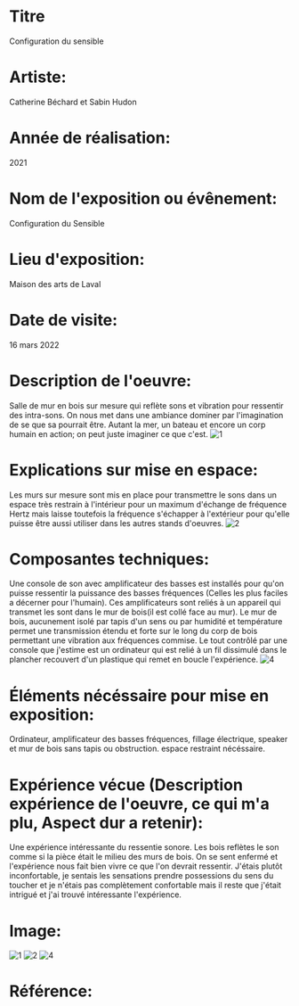 
# Titre
Configuration du sensible
# Artiste:
Catherine Béchard et Sabin Hudon
# Année de réalisation:
2021
# Nom de l'exposition ou évênement:
Configuration du Sensible
# Lieu d'exposition:
Maison des arts de Laval
# Date de visite:
16 mars 2022
# Description de l'oeuvre:
Salle de mur en bois sur mesure qui reflète sons et vibration pour ressentir des intra-sons. On nous met dans une ambiance dominer par l'imagination de se que sa pourrait être. Autant la mer, un bateau et encore un corp humain en action; on peut juste imaginer ce que c'est. 
![1](https://user-images.githubusercontent.com/89608287/159611045-8eac8a4c-554f-4163-9eff-239cfa141db1.png)
# Explications sur mise en espace:
Les murs sur mesure sont mis en place pour transmettre le sons dans un espace très restrain à l'intérieur pour un maximum d'échange de fréquence Hertz mais laisse toutefois la fréquence s'échapper à l'extérieur pour qu'elle puisse être aussi utiliser dans les autres stands d'oeuvres.
![2](https://user-images.githubusercontent.com/89608287/159611120-52aeb77c-6e65-4a99-aec7-f92eb1e3bef7.png)
# Composantes techniques:
Une console de son avec amplificateur des basses est installés pour qu'on puisse ressentir la puissance des basses fréquences (Celles les plus faciles a décerner pour l'humain). Ces amplificateurs sont reliés à un appareil qui transmet les sont dans le mur de bois(il est collé face au mur). Le mur de bois, aucunement isolé par tapis d'un sens ou par humidité et température permet une transmission étendu et forte sur le long du corp de bois permettant une vibration aux fréquences commise. Le tout contrôlé par une console que j'estime est un ordinateur qui est relié à un fil dissimulé dans le plancher recouvert d'un plastique qui remet en boucle l'expérience.
![4](https://user-images.githubusercontent.com/89608287/159611177-9e992891-485f-4185-aae0-1e2ea4749a24.png)
# Éléments nécéssaire pour mise en exposition:
Ordinateur, amplificateur des basses fréquences, fillage électrique, speaker et mur de bois sans tapis ou obstruction. espace restraint nécéssaire.
# Expérience vécue (Description expérience de l'oeuvre, ce qui m'a plu, Aspect dur a retenir):
Une expérience intéressante du ressentie sonore. Les bois reflètes le son comme si la pièce était le milieu des murs de bois. On se sent enfermé et l'expérience nous fait bien vivre ce que l'on devrait ressentir. J'étais plutôt inconfortable, je sentais les sensations prendre possessions du sens du toucher et je n'étais pas complètement confortable mais il reste que j'était intrigué et j'ai trouvé intéressante l'expérience.
# Image:
![1](https://user-images.githubusercontent.com/89608287/159611045-8eac8a4c-554f-4163-9eff-239cfa141db1.png)
![2](https://user-images.githubusercontent.com/89608287/159611120-52aeb77c-6e65-4a99-aec7-f92eb1e3bef7.png)
![4](https://user-images.githubusercontent.com/89608287/159611177-9e992891-485f-4185-aae0-1e2ea4749a24.png)

# Référence:

